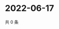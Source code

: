 # 2022-06-17

共 0 条

<!-- BEGIN WEIBO -->
<!-- 最后更新时间 Fri Jun 17 2022 20:36:45 GMT+0800 (China Standard Time) -->

<!-- END WEIBO -->
